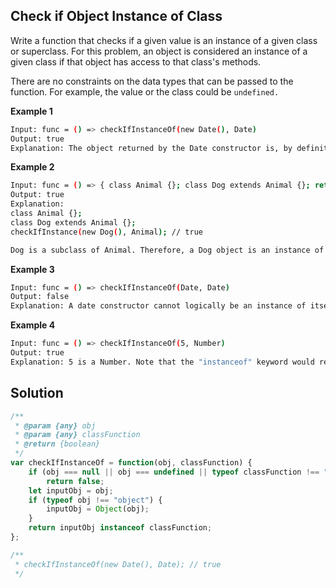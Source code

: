 
##   Check if Object Instance of Class

Write a function that checks if a given value is an instance of a given class or superclass. For this problem, an object is considered an instance of a given class if that object has access to that class's methods.

There are no constraints on the data types that can be passed to the function. For example, the value or the class could be ```undefined.```

 

 

 

**Example 1**
```bash
Input: func = () => checkIfInstanceOf(new Date(), Date)
Output: true
Explanation: The object returned by the Date constructor is, by definition, an instance of Date.
```

**Example 2**
```bash
Input: func = () => { class Animal {}; class Dog extends Animal {}; return checkIfInstanceOf(new Dog(), Animal); }
Output: true
Explanation:
class Animal {};
class Dog extends Animal {};
checkIfInstance(new Dog(), Animal); // true

Dog is a subclass of Animal. Therefore, a Dog object is an instance of both Dog and Animal.
```

**Example 3**
```bash
Input: func = () => checkIfInstanceOf(Date, Date)
Output: false
Explanation: A date constructor cannot logically be an instance of itself.
```

**Example 4**
```bash
Input: func = () => checkIfInstanceOf(5, Number)
Output: true
Explanation: 5 is a Number. Note that the "instanceof" keyword would return false. However, it is still considered an instance of Number because it accesses the Number methods. For example "toFixed()".
```

## Solution

```javascript
/**
 * @param {any} obj
 * @param {any} classFunction
 * @return {boolean}
 */
var checkIfInstanceOf = function(obj, classFunction) {
    if (obj === null || obj === undefined || typeof classFunction !== "function")
        return false;
    let inputObj = obj;
    if (typeof obj !== "object") {
        inputObj = Object(obj);
    }
    return inputObj instanceof classFunction;
};

/**
 * checkIfInstanceOf(new Date(), Date); // true
 */
```

